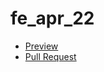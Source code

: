 # fe_apr_22

 - [Preview](https://galyopa.github.io/fe_apr_22/)
 - [Pull Request](https://github.com/Galyopa/fe_apr_22/pull/2)
